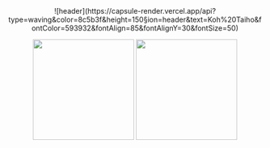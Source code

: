 <div align="center">
![header](https://capsule-render.vercel.app/api?type=waving&color=8c5b3f&height=150&section=header&text=Koh%20Taiho&fontColor=593932&fontAlign=85&fontAlignY=30&fontSize=50)

<br>
  
<a href="https://github.com/Taiho1998"><img height=200 align="center" src="https://github-readme-stats.vercel.app/api?username=Taiho1998&show_icons=true&theme=buefy&card_width=300" /></a>
<a href="https://github.com/Taiho1998?tab=repositories"><img height=200 align="center" src="https://github-readme-stats.vercel.app/api/top-langs?username=Taiho1998&layout=compact&langs_count=8&card_width=300" /></a>


</div>
